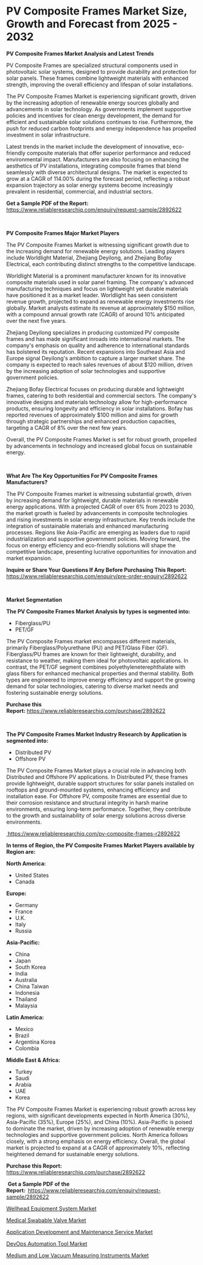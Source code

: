 <p><h1>PV Composite Frames Market Size, Growth and Forecast from 2025 - 2032</h1></p><p><strong>PV Composite Frames Market Analysis and Latest Trends</strong></p>
<p><p>PV Composite Frames are specialized structural components used in photovoltaic solar systems, designed to provide durability and protection for solar panels. These frames combine lightweight materials with enhanced strength, improving the overall efficiency and lifespan of solar installations.</p><p>The PV Composite Frames Market is experiencing significant growth, driven by the increasing adoption of renewable energy sources globally and advancements in solar technology. As governments implement supportive policies and incentives for clean energy development, the demand for efficient and sustainable solar solutions continues to rise. Furthermore, the push for reduced carbon footprints and energy independence has propelled investment in solar infrastructure.</p><p>Latest trends in the market include the development of innovative, eco-friendly composite materials that offer superior performance and reduced environmental impact. Manufacturers are also focusing on enhancing the aesthetics of PV installations, integrating composite frames that blend seamlessly with diverse architectural designs. The market is expected to grow at a CAGR of 114.00% during the forecast period, reflecting a robust expansion trajectory as solar energy systems become increasingly prevalent in residential, commercial, and industrial sectors.</p></p>
<p><strong>Get a Sample PDF of the Report:&nbsp;</strong> <a href="https://www.reliableresearchiq.com/enquiry/request-sample/2892622?utm_campaign=1082&utm_medium=2&utm_source=Github&utm_content=ia&utm_term=15032025&utm_id=pv-composite-frames">https://www.reliableresearchiq.com/enquiry/request-sample/2892622</a></p>
<p>&nbsp;</p>
<p><strong>PV Composite Frames Major Market Players</strong></p>
<p><p>The PV Composite Frames Market is witnessing significant growth due to the increasing demand for renewable energy solutions. Leading players include Worldlight Material, Zhejiang Deyilong, and Zhejiang Bofay Electrical, each contributing distinct strengths to the competitive landscape.</p><p>Worldlight Material is a prominent manufacturer known for its innovative composite materials used in solar panel framing. The company's advanced manufacturing techniques and focus on lightweight yet durable materials have positioned it as a market leader. Worldlight has seen consistent revenue growth, projected to expand as renewable energy investments rise globally. Market analysts estimate its revenue at approximately $150 million, with a compound annual growth rate (CAGR) of around 10% anticipated over the next five years.</p><p>Zhejiang Deyilong specializes in producing customized PV composite frames and has made significant inroads into international markets. The company's emphasis on quality and adherence to international standards has bolstered its reputation. Recent expansions into Southeast Asia and Europe signal Deyilong's ambition to capture a larger market share. The company is expected to reach sales revenues of about $120 million, driven by the increasing adoption of solar technologies and supportive government policies.</p><p>Zhejiang Bofay Electrical focuses on producing durable and lightweight frames, catering to both residential and commercial sectors. The company's innovative designs and materials technology allow for high-performance products, ensuring longevity and efficiency in solar installations. Bofay has reported revenues of approximately $100 million and aims for growth through strategic partnerships and enhanced production capacities, targeting a CAGR of 8% over the next few years.</p><p>Overall, the PV Composite Frames Market is set for robust growth, propelled by advancements in technology and increased global focus on sustainable energy.</p></p>
<p>&nbsp;</p>
<p><strong>What Are The Key Opportunities For PV Composite Frames Manufacturers?</strong></p>
<p><p>The PV Composite Frames market is witnessing substantial growth, driven by increasing demand for lightweight, durable materials in renewable energy applications. With a projected CAGR of over 6% from 2023 to 2030, the market growth is fueled by advancements in composite technologies and rising investments in solar energy infrastructure. Key trends include the integration of sustainable materials and enhanced manufacturing processes. Regions like Asia-Pacific are emerging as leaders due to rapid industrialization and supportive government policies. Moving forward, the focus on energy efficiency and eco-friendly solutions will shape the competitive landscape, presenting lucrative opportunities for innovation and market expansion.</p></p>
<p><strong>Inquire or Share Your Questions If Any Before Purchasing This Report:</strong> <a href="https://www.reliableresearchiq.com/enquiry/pre-order-enquiry/2892622?utm_campaign=1082&utm_medium=2&utm_source=Github&utm_content=ia&utm_term=15032025&utm_id=pv-composite-frames">https://www.reliableresearchiq.com/enquiry/pre-order-enquiry/2892622</a></p>
<p>&nbsp;</p>
<p><strong>Market Segmentation</strong></p>
<p><strong>The PV Composite Frames Market Analysis by types is segmented into:</strong></p>
<p><ul><li>Fiberglass/PU</li><li>PET/GF</li></ul></p>
<p><p>The PV Composite Frames market encompasses different materials, primarily Fiberglass/Polyurethane (PU) and PET/Glass Fiber (GF). Fiberglass/PU frames are known for their lightweight, durability, and resistance to weather, making them ideal for photovoltaic applications. In contrast, the PET/GF segment combines polyethyleneterephthalate with glass fibers for enhanced mechanical properties and thermal stability. Both types are engineered to improve energy efficiency and support the growing demand for solar technologies, catering to diverse market needs and fostering sustainable energy solutions.</p></p>
<p><strong>Purchase this Report:&nbsp;</strong><a href="https://www.reliableresearchiq.com/purchase/2892622?utm_campaign=1082&utm_medium=2&utm_source=Github&utm_content=ia&utm_term=15032025&utm_id=pv-composite-frames">https://www.reliableresearchiq.com/purchase/2892622</a></p>
<p>&nbsp;</p>
<p><strong>The PV Composite Frames Market Industry Research by Application is segmented into:</strong></p>
<p><ul><li>Distributed PV</li><li>Offshore PV</li></ul></p>
<p><p>The PV Composite Frames Market plays a crucial role in advancing both Distributed and Offshore PV applications. In Distributed PV, these frames provide lightweight, durable support structures for solar panels installed on rooftops and ground-mounted systems, enhancing efficiency and installation ease. For Offshore PV, composite frames are essential due to their corrosion resistance and structural integrity in harsh marine environments, ensuring long-term performance. Together, they contribute to the growth and sustainability of solar energy solutions across diverse environments.</p></p>
<p><a href="https://www.reliableresearchiq.com/pv-composite-frames-r2892622?utm_campaign=1082&utm_medium=2&utm_source=Github&utm_content=ia&utm_term=15032025&utm_id=pv-composite-frames">&nbsp;https://www.reliableresearchiq.com/pv-composite-frames-r2892622</a></p>
<p><strong>In terms of Region, the PV Composite Frames Market Players available by Region are:</strong></p>
<p>
    <p> <strong> North America: </strong>
        <ul>
            <li>United States</li>
            <li>Canada</li>
        </ul>
        </p> 
    <p> <strong> Europe: </strong>
        <ul>
            <li>Germany</li>
            <li>France</li>
            <li>U.K.</li>
            <li>Italy</li>
            <li>Russia</li>
        </ul>
        </p> 
    <p> <strong> Asia-Pacific: </strong>
        <ul>
            <li>China</li>
            <li>Japan</li>
            <li>South Korea</li>
            <li>India</li>
            <li>Australia</li>
            <li>China Taiwan</li>
            <li>Indonesia</li>
            <li>Thailand</li>
            <li>Malaysia</li>
        </ul>
        </p> 
    <p> <strong> Latin America: </strong>
        <ul>
            <li>Mexico</li>
            <li>Brazil</li>
            <li>Argentina Korea</li>
            <li>Colombia</li>
        </ul>
        </p> 
    <p> <strong> Middle East & Africa: </strong>
        <ul>
            <li>Turkey</li>
            <li>Saudi</li>
            <li>Arabia</li>
            <li>UAE</li>
            <li>Korea</li>
        </ul>
    </p>
    </p>
<p><p>The PV Composite Frames Market is experiencing robust growth across key regions, with significant developments expected in North America (30%), Asia-Pacific (35%), Europe (25%), and China (10%). Asia-Pacific is poised to dominate the market, driven by increasing adoption of renewable energy technologies and supportive government policies. North America follows closely, with a strong emphasis on energy efficiency. Overall, the global market is projected to expand at a CAGR of approximately 10%, reflecting heightened demand for sustainable energy solutions.</p></p>
<p><strong>Purchase this Report: </strong><a href="https://www.reliableresearchiq.com/purchase/2892622?utm_campaign=1082&utm_medium=2&utm_source=Github&utm_content=ia&utm_term=15032025&utm_id=pv-composite-frames">https://www.reliableresearchiq.com/purchase/2892622</a></p>
<p>&nbsp;<strong>Get a Sample PDF of the Report:&nbsp;&nbsp;</strong><a href="https://www.reliableresearchiq.com/enquiry/request-sample/2892622?utm_campaign=1082&utm_medium=2&utm_source=Github&utm_content=ia&utm_term=15032025&utm_id=pv-composite-frames">https://www.reliableresearchiq.com/enquiry/request-sample/2892622</a></p>
<p><strong></strong></p>
<p><p><a href="https://github.com/skoppmerlib9/Market-Research-Report-List-1/blob/main/wellhead-equipment-system-market.md?utm_campaign=1082&utm_medium=2&utm_source=Github&utm_content=ia&utm_term=15032025&utm_id=pv-composite-frames">Wellhead Equipment System Market</a></p><p><a href="https://github.com/bocksovers0r/Market-Research-Report-List-1/blob/main/medical-swabable-valve-market.md?utm_campaign=1082&utm_medium=2&utm_source=Github&utm_content=ia&utm_term=15032025&utm_id=pv-composite-frames">Medical Swabable Valve Market</a></p><p><a href="https://github.com/gambokaiohjr/Market-Research-Report-List-1/blob/main/application-development-and-maintenance-service-market.md?utm_campaign=1082&utm_medium=2&utm_source=Github&utm_content=ia&utm_term=15032025&utm_id=pv-composite-frames">Application Development and Maintenance Service Market</a></p><p><a href="https://github.com/saimntamiki/Market-Research-Report-List-1/blob/main/devops-automation-tool-market.md?utm_campaign=1082&utm_medium=2&utm_source=Github&utm_content=ia&utm_term=15032025&utm_id=pv-composite-frames">DevOps Automation Tool Market</a></p><p><a href="https://github.com/aijazdeitzbq/Market-Research-Report-List-1/blob/main/medium-and-low-vacuum-measuring-instruments-market.md?utm_campaign=1082&utm_medium=2&utm_source=Github&utm_content=ia&utm_term=15032025&utm_id=pv-composite-frames">Medium and Low Vacuum Measuring Instruments Market</a></p></p>